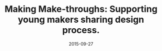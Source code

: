 ---
tags: publications
title: "Making Make-throughs: Supporting young makers sharing design process."
authors: "Tiffany Tseng"
description: "This paper introduces the concept of make-throughs, a documentation format in which Makers share their design process throughout the development of a design project. Makethroughs capture the rich, iterative nature of a design process in which a project is constantly revised and refined over
time. In contrast to tutorials, make-through documentation
is shared throughout the design process (rather than after
a project is complete), and incorporates iteration (rather
than a finalized list of instructions)."
conference: "Fablearn"
date: 2015-09-27
year: 2015
img: "assets/images/publications/build-in-progress.png"
doi: "https://tifftseng.com/papers/fablearn_tseng.pdf"
areas: ["design-documentation"]
extras: ["demo", "https://tifftseng.com/archive/bip/chess/"]
---